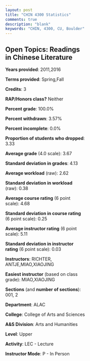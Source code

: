 ```yaml
---
layout: post
title: "CHIN 4300 Statistics"
comments: true
description: "blank"
keywords: "CHIN, 4300, CU, Boulder"
--- 
```

<head>
<script src="https://ajax.googleapis.com/ajax/libs/jquery/2.1.3/jquery.min.js"></script>
<script src="https://dl.dropboxusercontent.com/s/pc42nxpaw1ea4o9/highcharts.js?dl=0"></script>
<!-- <script src="../assets/js/highcharts.js"></script> -->
<style type="text/css">@font-face {
	font-family: "Bebas Neue";
	src: url(https://www.filehosting.org/file/details/544349/BebasNeue%20Regular.otf) format("opentype");
	}
	h1.Bebas { 
		font-family: "Bebas Neue", Verdana, Tahoma;
	}
</style>
</head>
<body>
	<div id="container" style="float: right; width: 45%; height: 88%; margin-left: 2.5%; margin-right: 2.5%;"></div>
	<script language="JavaScript">
		$(document).ready(function() {
		var chart = {type: 'column'};
		var title = {text: 'Grade Distribution'};
		var xAxis = {categories: ['A','B','C','D','F'],crosshair: true};
		var yAxis = {min: 0,title: {text: 'Percentage'}};
		var tooltip = {headerFormat: '<center><b><span style="font-size:20px">{point.key}</span></b></center>',
		               pointFormat: '<td style="padding:0"><b>{point.y:.1f}%</b></td>',
		               footerFormat: '</table>',shared: true,useHTML: true};
		var plotOptions = {column: {pointPadding: 0.0,borderWidth: 0}};  
		var credits = {enabled: false};var series= [{name: 'Percent',data: [75.86,20.69,3.45,0.0,0.0,]}];
		var json = {};
		json.chart = chart;
		json.title = title;
		json.tooltip = tooltip;
		json.xAxis = xAxis;
		json.yAxis = yAxis;  
		json.series = series;
		json.plotOptions = plotOptions;  
		json.credits = credits;
		$('#container').highcharts(json);
	});
	</script>
</body>
			   
## Open Topics: Readings in Chinese Literature

**Years provided**: 2011,2016

**Terms provided**: Spring,Fall

**Credits**: 3

**RAP/Honors class?** Neither

**Percent grade**: 100.0%

**Percent withdrawn**: 3.57%

**Percent incomplete**: 0.0%

**Proportion of students who dropped**: 3.33

**Average grade** (4.0 scale): 3.67

**Standard deviation in grades**: 4.13

**Average workload** (raw): 2.62

**Standard deviation in workload** (raw): 0.38

**Average course rating** (6 point scale): 4.68

**Standard deviation in course rating** (6 point scale): 0.25

**Average instructor rating** (6 point scale): 5.11

**Standard deviation in instructor rating** (6 point scale): 0.03

**Instructors**: RICHTER, ANTJE,MIAO,XIAOJING

**Easiest instructor** (based on class grade): MIAO,XIAOJING

**Sections** (and **number of sections**): 001, 2

**Department**: ALAC

**College**: College of Arts and Sciences

**A&S Division**: Arts and Humanities

**Level**: Upper

**Activity**: LEC - Lecture

**Instructor Mode**: P  - In Person